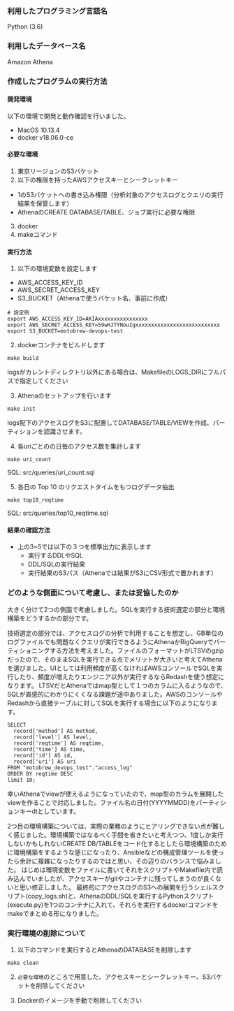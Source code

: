 ### 利用したプログラミング言語名

Python (3.6)

### 利用したデータベース名

Amazon Athena

### 作成したプログラムの実行方法

#### 開発環境
以下の環境で開発と動作確認を行いました。
- MacOS 10.13.4
- docker v18.06.0-ce

#### 必要な環境
1. 東京リージョンのS3バケット
2. 以下の権限を持ったAWSアクセスキーとシークレットキー
  - 1のS3バケットへの書き込み権限（分析対象のアクセスログとクエリの実行結果を保管します）
  - AthenaのCREATE DATABASE/TABLE、ジョブ実行に必要な権限
3. docker
4. makeコマンド

#### 実行方法
1. 以下の環境変数を設定します
  - AWS_ACCESS_KEY_ID
  - AWS_SECRET_ACCESS_KEY
  - S3_BUCKET（Athenaで使うバケット名、事前に作成）

```
# 設定例
export AWS_ACCESS_KEY_ID=AKIAxxxxxxxxxxxxxxxx
export AWS_SECRET_ACCESS_KEY=59wHJTYNouIgxxxxxxxxxxxxxxxxxxxxxxxxxxx
export S3_BUCKET=motobrew-devops-test
```

2. dockerコンテナをビルドします
```
make build
```
logsがカレントディレクトリ以外にある場合は、MakefileのLOGS_DIRにフルパスで指定してください

3. Athenaのセットアップを行います
```
make init
```
logs配下のアクセスログをS3に配置してDATABASE/TABLE/VIEWを作成、パーティションを認識させます。

4. 各uriごとのの日毎のアクセス数を集計します
```
make uri_count
```
SQL: src/queries/uri_count.sql

5. 各日の Top 10 のリクエストタイムをもつログデータ抽出
```
make top10_reqtime
```
SQL: src/queries/top10_reqtime.sql

#### 結果の確認方法
- 上の3~5では以下の３つを標準出力に表示します
  - 実行するDDLやSQL
  - DDL/SQLの実行結果
  - 実行結果のS3パス（Athenaでは結果がS3にCSV形式で置かれます）

### どのような側面について考慮し、または妥協したのか

大きく分けて2つの側面で考慮しました。SQLを実行する技術選定の部分と環境構築をどうするかの部分です。

技術選定の部分では、アクセスログの分析で利用することを想定し、GB単位のログファイルでも問題なくクエリが実行できるようにAthenaかBigQueryでパーティショニングする方法を考えました。ファイルのフォーマットがLTSVのgzipだったので、そのままSQLを実行できる点でメリットが大きいと考えてAthenaを選びました。UIとしては利用頻度が高くなければAWSコンソールでSQLを実行したり、頻度が増えたりエンジニア以外が実行するならRedashを使う想定になります。
LTSVだとAthenaではmap型として１つのカラムに入るようなので、SQLが直感的にわかりにくくなる課題が途中ありました。AWSのコンソールやRedashから直接テーブルに対してSQLを実行する場合に以下のようになります。
```
SELECT
  record['method'] AS method,
  record['level'] AS level,
  record['reqtime'] AS reqtime,
  record['time'] AS time,
  record['id'] AS id,
  record['uri'] AS uri
FROM "motobrew_devops_test"."access_log"
ORDER BY reqtime DESC
limit 10;
```
幸いAthenaでviewが使えるようになっていたので、map型のカラムを展開したviewを作ることで対応しました。ファイル名の日付(YYYYMMDD)をパーティションキーdtとしています。

2つ目の環境構築については、実際の業務のようにヒアリングできない点が難しく感じました。環境構築ではなるべく手間を省きたいと考えつつ、1度しか実行しないかもしれないCREATE DB/TABLEをコード化するとしたら環境構築のために環境構築をするような感じになったり、Ansibleなどの構成管理ツールを使ったら余計に複雑になったりするのではと思い、その辺りのバランスで悩みました。
はじめは環境変数をファイルに書いてそれをスクリプトやMakefile内で読み込んでいましたが、アクセスキーがgitやコンテナに残ってしまうのが良くないと思い修正しました。
最終的にアクセスログのS3への展開を行うシェルスクリプト(copy_logs.sh)と、AthenaのDDL/SQLを実行するPythonスクリプト(execute.py)を1つのコンテナに入れて、それらを実行するdockerコマンドをmakeでまとめる形になりました。

### 実行環境の削除について
1. 以下のコマンドを実行するとAthenaのDATABASEを削除します
```
make clean
```

2. `必要な環境`のところで用意した、アクセスキーとシークレットキー、S3バケットを削除してください

3. Dockerのイメージを手動で削除してください
